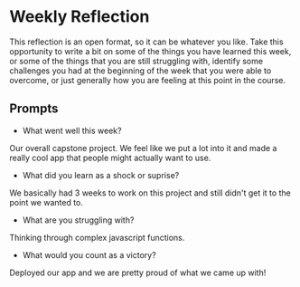 # Weekly Reflection
This reflection is an open format, so it can be whatever you like. Take this opportunity to write a bit on some of the things you have learned this week, or some of the things that you are still struggling with, identify some challenges you had at the beginning of the week that you were able to overcome, or just generally how you are feeling at this point in the course.

## Prompts
- What went well this week?

Our overall capstone project. We feel like we put a lot into it and made a really cool app that people might actually want to use.

- What did you learn as a shock or suprise?

We basically had 3 weeks to work on this project and still didn't get it to the point we wanted to. 

- What are you struggling with?

Thinking through complex javascript functions.

- What would you count as a victory?

Deployed our app and we are pretty proud of what we came up with!